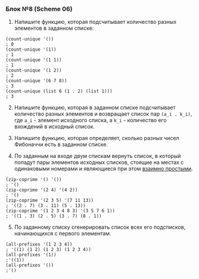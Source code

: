 ### Блок №8 (Scheme 06)

1. Напишите функцию, которая подсчитывает количество разных элементов в заданном списке:

  ```
  (count-unique '())
  ; 0
  (count-unique '(1))
  ; 1
  (count-unique '(1 1))
  ; 1
  (count-unique '(1 2))
  ; 2
  (count-unique '(6 7 8))
  ; 3
  (count-unique (list 6 (1 . 2) (list 1)))
  ; 3
  ``` 

2. Напишите функцию, которая в заданном списке подсчитывает количество разных элементов и возвращает список пар `(a_i . k_i)`, где `a_i` - элемент исходного списка, а `k_i` - количество его вхождений в исходный список.

3. Напишите функцию, которая определяет, сколько разных чисел Фибоначчи есть в заданном списке.

4. По заданным на входе двум спискам вернуть список, в который попадут пары элементов исходных списков, стоящие на местах с одинаковыми номерами и являющиеся при этом [взаимно простыми](https://ru.wikipedia.org/wiki/Взаимно_простые_числа).

  ```
  (zip-coprime '() '())
  ; '()
  (zip-coprime '(2 4) '(4 2))
  ; '()
  (zip-coprime '(2 3 5) '(7 11 13))
  ; '((2 . 7) (3 . 11) (5 . 13))
  (zip-coprime '(1 2 3 4 8 3) '(3 5 7 6 1))
  ; '((1 . 3) (2 . 5) (3 . 7) (8 . 1))
  ```

5. По заданному списку сгенерировать список всех его подсписков, начинающихся с первого элементам.

  ```
  (all-prefixes '(1 2 3 4))
  ; '((1) (1 2) (1 2 3) (1 2 3 4))
  (all-prefixes '(1))
  ;'((1))
  (all-prefixes '())
  ;'()
  ```
